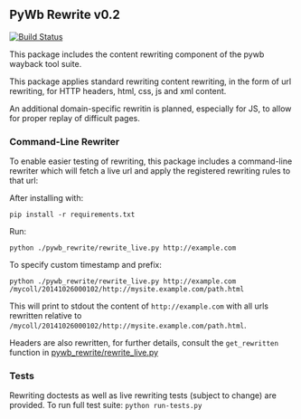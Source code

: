 ## PyWb Rewrite v0.2

[![Build Status](https://travis-ci.org/ikreymer/pywb_rewrite.png?branch=master)](https://travis-ci.org/ikreymer/pywb_rewrite)

This package includes the content rewriting component of the pywb wayback tool suite.

This package applies standard rewriting content rewriting, in the form of url rewriting, for
HTTP headers, html, css, js and xml content.

An additional domain-specific rewritin is planned, especially for JS, to allow for proper
replay of difficult pages.


### Command-Line Rewriter

To enable easier testing of rewriting, this package includes a command-line rewriter 
which will fetch a live url and apply the registered rewriting rules to that url:

After installing with:

`pip install -r requirements.txt`

Run:

`python ./pywb_rewrite/rewrite_live.py http://example.com`

To specify custom timestamp and prefix:

```
python ./pywb_rewrite/rewrite_live.py http://example.com /mycoll/20141026000102/http://mysite.example.com/path.html
```

This will print to stdout the content of `http://example.com` with all urls rewritten relative to 
`/mycoll/20141026000102/http://mysite.example.com/path.html`.

Headers are also rewritten, for further details, consult the `get_rewritten` function in
[pywb_rewrite/rewrite_live.py](pywb_rewrite/rewrite_live.py)


### Tests

Rewriting doctests as well as live rewriting tests (subject to change) are provided.
To run full test suite: `python run-tests.py`





